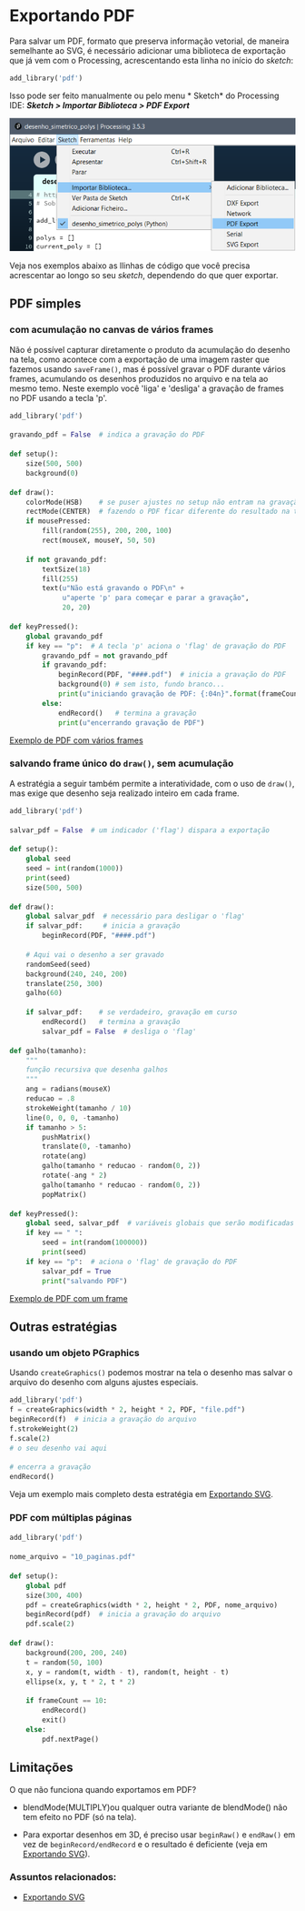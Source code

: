 # Exportando PDF

Para  salvar um PDF, formato que preserva informação vetorial, de maneira semelhante ao SVG, é necessário adicionar uma biblioteca de exportação que já vem com o Processing, acrescentando esta linha no início do *sketch*:

``` python
add_library('pdf')
```
Isso pode ser feito manualmente ou pelo menu * Sketch* do Processing IDE:
***Sketch > Importar Biblioteca > PDF Export***

![adicionando](assets/pdf_export.png)

Veja nos exemplos abaixo as llinhas de código que você precisa acrescentar ao longo so seu *sketch*, dependendo do que quer exportar.

##  PDF simples

### com acumulação no canvas de vários frames

Não é possível capturar diretamente o produto da acumulação do desenho na tela, como acontece com a exportação de uma imagem raster que fazemos usando `saveFrame()`, mas é possível gravar o PDF durante vários frames, acumulando os desenhos produzidos no arquivo e na tela ao mesmo temo. Neste exemplo você  'liga' e 'desliga'  a gravação de frames no PDF usando a tecla 'p'.        

```python
add_library('pdf')

gravando_pdf = False  # indica a gravação do PDF

def setup():
    size(500, 500)
    background(0)

def draw():
    colorMode(HSB)    # se puser ajustes no setup não entram na gravação!
    rectMode(CENTER)  # fazendo o PDF ficar diferente do resultado na tela
    if mousePressed:
        fill(random(255), 200, 200, 100)
        rect(mouseX, mouseY, 50, 50)

    if not gravando_pdf:
        textSize(18)
        fill(255)
        text(u"Não está gravando o PDF\n" + 
             u"aperte 'p' para começar e parar a gravação",
             20, 20)

def keyPressed():
    global gravando_pdf 
    if key == "p":  # A tecla 'p' aciona o 'flag' de gravação do PDF
        gravando_pdf = not gravando_pdf    
        if gravando_pdf:
            beginRecord(PDF, "####.pdf")  # inicia a gravação do PDF
            background(0) # sem isto, fundo branco... 
            print(u"iniciando gravação de PDF: {:04n}".format(frameCount))
        else:
            endRecord()   # termina a gravação
            print(u"encerrando gravação de PDF")
```
[Exemplo de PDF com vários frames](assets/exemplo2.pdf)


###  salvando frame único do `draw()`, sem acumulação

A estratégia a seguir também permite a interatividade, com o uso de `draw()`, mas exige que desenho seja realizado inteiro em cada frame.

```python
add_library('pdf')

salvar_pdf = False  # um indicador ('flag') dispara a exportação

def setup():
    global seed
    seed = int(random(1000))
    print(seed)
    size(500, 500)

def draw():
    global salvar_pdf  # necessário para desligar o 'flag'
    if salvar_pdf:     # inicia a gravação 
        beginRecord(PDF, "####.pdf")         
        
    # Aqui vai o desenho a ser gravado
    randomSeed(seed)
    background(240, 240, 200)
    translate(250, 300)
    galho(60)

    if salvar_pdf:    # se verdadeiro, gravação em curso
        endRecord()   # termina a gravação
        salvar_pdf = False  # desliga o 'flag'

def galho(tamanho):
    """
    função recursiva que desenha galhos
    """
    ang = radians(mouseX)
    reducao = .8
    strokeWeight(tamanho / 10)
    line(0, 0, 0, -tamanho)
    if tamanho > 5:
        pushMatrix()
        translate(0, -tamanho)
        rotate(ang)
        galho(tamanho * reducao - random(0, 2))
        rotate(-ang * 2)
        galho(tamanho * reducao - random(0, 2))
        popMatrix()

def keyPressed():
    global seed, salvar_pdf  # variáveis globais que serão modificadas
    if key == " ":
        seed = int(random(100000))
        print(seed)
    if key == "p":  # aciona o 'flag' de gravação do PDF
        salvar_pdf = True
        print("salvando PDF")
```

[Exemplo de PDF com um frame](assets/exemplo.pdf)

## Outras estratégias

### usando um objeto PGraphics

Usando `createGraphics()` podemos mostrar na tela o desenho mas salvar o arquivo do desenho com alguns ajustes especiais. 

```python
add_library('pdf')
f = createGraphics(width * 2, height * 2, PDF, "file.pdf")
beginRecord(f)  # inicia a gravação do arquivo
f.strokeWeight(2)
f.scale(2)
# o seu desenho vai aqui

# encerra a gravação
endRecord()  
```
Veja um exemplo mais completo desta estratégia em [Exportando SVG](exportando_svg.md).

### PDF com  múltiplas páginas

```python
add_library('pdf')

nome_arquivo = "10_paginas.pdf"

def setup():
    global pdf
    size(300, 400)
    pdf = createGraphics(width * 2, height * 2, PDF, nome_arquivo)
    beginRecord(pdf)  # inicia a gravação do arquivo
    pdf.scale(2)

def draw():
    background(200, 200, 240)
    t = random(50, 100)
    x, y = random(t, width - t), random(t, height - t)
    ellipse(x, y, t * 2, t * 2)        
    
    if frameCount == 10:
        endRecord()
        exit()
    else:
        pdf.nextPage()
```     
        
## Limitações

O que não funciona quando exportamos em PDF?

- blendMode(MULTIPLY)ou qualquer outra variante de blendMode() não tem efeito no PDF (só na tela).

- Para exportar desenhos em 3D, é preciso usar `beginRaw()`  e `endRaw()`  em vez de `beginRecord/endRecord` e o resultado é deficiente (veja em [Exportando SVG](exportando_svg.md)).

### Assuntos relacionados:

- [Exportando SVG](exportando_svg.md)
